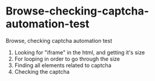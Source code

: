 # Browse-checking-captcha-automation-test
Browse, checking captcha automation test

1. Looking for "iframe" in the html, and getting it's size
2. For looping in order to go through the size
3. Finding all elements related to captcha
4. Checking the captcha
